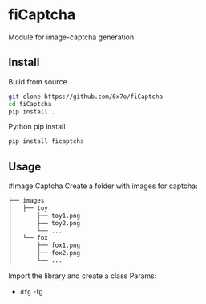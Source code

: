 # fiCaptcha
Module for image-captcha generation

## Install
Build from source
```bash
git clone https://github.com/0x7o/fiCaptcha
cd fiCaptcha
pip install .
```

Python pip install
```bash
pip install ficaptcha
```
## Usage
#Image Captcha
Create a folder with images for captcha:
```bash
├── images
│   ├── toy
│       ├── toy1.png
│       ├── toy2.png
│       └── ...
│   └── fox
│       ├── fox1.png
│       ├── fox2.png
│       └── ...
```
Import the library and create a class
Params:
- ```dfg``` -fg
```python

```
